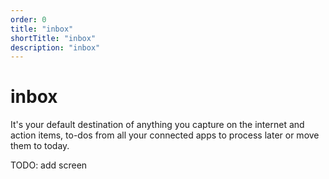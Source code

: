 ```yaml
---
order: 0
title: "inbox"
shortTitle: "inbox"
description: "inbox"
---
```


# inbox

It's your default destination of anything you capture on the internet and action items, to-dos from all your connected apps to process later or move them to today.

TODO: add screen